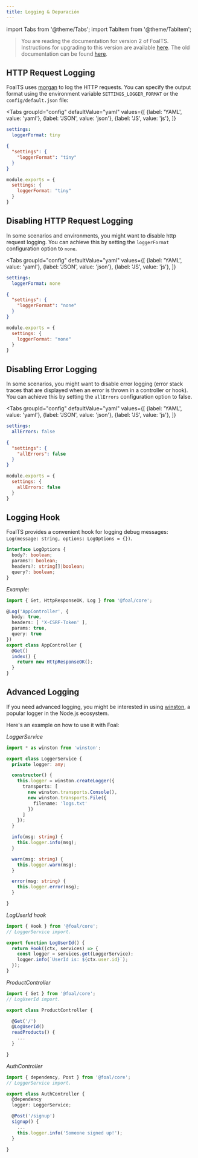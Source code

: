 ```yaml
---
title: Logging & Depuración
---
```


import Tabs from '@theme/Tabs';
import TabItem from '@theme/TabItem';

> You are reading the documentation for version 2 of FoalTS. Instructions for upgrading to this version are available [here](../upgrade-to-v2/README.md). The old documentation can be found [here](https://github.com/FoalTS/foal/tree/v1.x/docs).

## HTTP Request Logging

FoalTS uses [morgan](https://www.npmjs.com/package/morgan) to log the HTTP requests. You can specify the output format using the environment variable `SETTINGS_LOGGER_FORMAT` or the `config/default.json` file:

<Tabs
  groupId="config"
  defaultValue="yaml"
  values={[
    {label: 'YAML', value: 'yaml'},
    {label: 'JSON', value: 'json'},
    {label: 'JS', value: 'js'},
  ]}
>
<TabItem value="yaml">

```yaml
settings:
  loggerFormat: tiny
```

</TabItem>
<TabItem value="json">

```json
{
  "settings": {
    "loggerFormat": "tiny"
  }
}
```

</TabItem>
<TabItem value="js">

```javascript
module.exports = {
  settings: {
    loggerFormat: "tiny"
  }
}
```

</TabItem>
</Tabs>

## Disabling HTTP Request Logging

In some scenarios and environments, you might want to disable http request logging. You can achieve this by setting the `loggerFormat` configuration option to `none`. 

<Tabs
  groupId="config"
  defaultValue="yaml"
  values={[
    {label: 'YAML', value: 'yaml'},
    {label: 'JSON', value: 'json'},
    {label: 'JS', value: 'js'},
  ]}
>
<TabItem value="yaml">

```yaml
settings:
  loggerFormat: none
```

</TabItem>
<TabItem value="json">

```json
{
  "settings": {
    "loggerFormat": "none"
  }
}
```

</TabItem>
<TabItem value="js">

```javascript
module.exports = {
  settings: {
    loggerFormat: "none"
  }
}
```

</TabItem>
</Tabs>

## Disabling Error Logging

In some scenarios, you might want to disable error logging (error stack traces that are displayed when an error is thrown in a controller or hook). You can achieve this by setting the `allErrors` configuration option to false. 

<Tabs
  groupId="config"
  defaultValue="yaml"
  values={[
    {label: 'YAML', value: 'yaml'},
    {label: 'JSON', value: 'json'},
    {label: 'JS', value: 'js'},
  ]}
>
<TabItem value="yaml">

```yaml
settings:
  allErrors: false
```

</TabItem>
<TabItem value="json">

```json
{
  "settings": {
    "allErrors": false
  }
}
```

</TabItem>
<TabItem value="js">

```javascript
module.exports = {
  settings: {
    allErrors: false
  }
}
```

</TabItem>
</Tabs>

## Logging Hook

FoalTS provides a convenient hook for logging debug messages: `Log(message: string, options: LogOptions = {})`.

```typescript
interface LogOptions {
  body?: boolean;
  params?: boolean;
  headers?: string[]|boolean;
  query?: boolean;
}
```

*Example:*
```typescript
import { Get, HttpResponseOK, Log } from '@foal/core';

@Log('AppController', {
  body: true,
  headers: [ 'X-CSRF-Token' ],
  params: true,
  query: true
})
export class AppController {
  @Get()
  index() {
    return new HttpResponseOK();
  }
}
```

## Advanced Logging

If you need advanced logging, you might be interested in using [winston](https://www.npmjs.com/package/winston), a popular logger in the Node.js ecosystem.

Here's an example on how to use it with Foal:

*LoggerService*
```typescript
import * as winston from 'winston';

export class LoggerService {
  private logger: any;

  constructor() {
    this.logger = winston.createLogger({
      transports: [
        new winston.transports.Console(),
        new winston.transports.File({
          filename: 'logs.txt'
        })
      ]
    });
  }

  info(msg: string) {
    this.logger.info(msg);
  }

  warn(msg: string) {
    this.logger.warn(msg);
  }

  error(msg: string) {
    this.logger.error(msg);
  }

}

```

*LogUserId hook*
```typescript
import { Hook } from '@foal/core';
// LoggerService import.

export function LogUserId() {
  return Hook((ctx, services) => {
    const logger = services.get(LoggerService);
    logger.info(`UserId is: ${ctx.user.id}`);
  });
}

```

*ProductController*
```typescript
import { Get } from '@foal/core';
// LogUserId import.

export class ProductController {

  @Get('/')
  @LogUserId()
  readProducts() {
    ...
  }

}

```

*AuthController*
```typescript
import { dependency, Post } from '@foal/core';
// LoggerService import.

export class AuthController {
  @dependency
  logger: LoggerService;

  @Post('/signup')
  signup() {
    ...
    this.logger.info('Someone signed up!');
  }

}

```